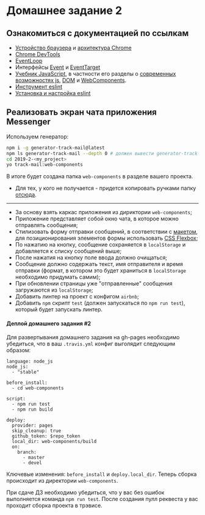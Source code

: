 # Домашнее задание 2

## Ознакомиться с документацией по ссылкам

- [Устройство браузера](https://html5rocks.appspot.com/en/tutorials/internals/howbrowserswork/) и [архитектура Chrome](https://developers.google.com/web/updates/2018/09/inside-browser-part1)
- [Chrome DevTools](https://developers.google.com/web/tools/chrome-devtools/)
- [EventLoop](https://developer.mozilla.org/en-US/docs/Web/JavaScript/EventLoop)
- Интерфейсы [Event](https://developer.mozilla.org/en-US/docs/Web/API/Event) и [EventTarget](https://developer.mozilla.org/en-US/docs/Web/API/EventTarget)
- [Учебник JavaScript](http://learn.javascript.ru/js), в частности его разделы о [современных возможностях js](https://learn.javascript.ru/es-modern-usage), [DOM](https://learn.javascript.ru/document) и [WebComponents](https://learn.javascript.ru/web-components).
- [Инструмент eslint](https://eslint.org/docs/user-guide/getting-started)
- [Установка и настройка eslint](https://travishorn.com/setting-up-eslint-on-vs-code-with-airbnb-javascript-style-guide-6eb78a535ba6)

## Реализовать экран чата приложения Messenger

Используем генератор:

```bash
npm i -g generator-track-mail@latest
npm ls generator-track-mail --depth 0 # должен вывести generator-track-mail@0.3.0
cd 2019-2-<my_project>
yo track-mail:web-components
```
В итоге будет создана папка `web-components` в разделе вашего проекта.

* Для тех, у кого не получается - придется копировать ручками папку [отсюда](https://github.com/track-mail-ru/track-mail/tree/master/web-components).

___

- За основу взять каркас приложения из дириктории `web-components`;
- Приложение представляет собой окно чата, в которое можно отправлять сообщения;
- Стилизовать форму отправки сообщений, в соответствии с [макетом](https://scene.zeplin.io/project/5b9a4b6aae5aa72171a8e5cf/screen/5b9a4b81fc8e9e51e96b6067), для позиционирования элементов формы использовать [CSS Flexbox](https://developer.mozilla.org/ru/docs/Web/CSS/flex);
- По нажатию на кнопку, сообщение сохраняется в `localStorage` и добавляется к списку сообщений выше;
- После нажатия на кнопку поле ввода должно очищаться;
- Сообщение должно содержать текст, имя отправителя и время отправки (формат, в котором это будет храниться в `localStorage` необходимо придумать самим);
- При обновлении страницы уже "отправленные" сообщения загружаются из `localStorage`;
- Добавить линтер на проект с конфигом `airbnb`;
- Добавить `npm` скрипт `test` (должен запускаться по `npm run test`), который будет запускать линтер.

#### Деплой домашнего задания #2

Для развертывания домашнего задания на gh-pages необходимо убедиться, что в ваш `.travis.yml` конфиг выголядит следующим образом:

```
language: node_js
node_js:
  - "stable"

before_install:
  - cd web-components

script:
  - npm run test
  - npm run build

deploy:
  provider: pages
  skip_cleanup: true
  github_token: $repo_token
  local_dir: web-components/build
  on:
    branch:
      - master
      - devel
```

Ключевые изменения: `before_install` и `deploy.local_dir`.
Теперь сборка происходит из директории `web-components`.

При сдаче ДЗ необходимо убедиться, что у вас без ошибок выполняется команда `npm run test`.
После создания пулл реквеста у вас проходит сборка проекта в трэвисе.
